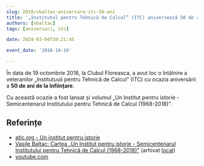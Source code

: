 ```yaml
---
slug: 2018/vbaltac-aniversare-itc-50-ani
title: '„Institutul pentru Tehnică de Calcul” (ITC) aniversează 50 de ani de la înființare'
authors: [vbaltac]
tags: [aniversari, itc]

date: 2024-03-04T10:21:45

event_date: '2018-10-19'

---
```


În data de 19 octombrie 2018, la Clubul Floreasca, a avut loc o
întâlnire a veteranilor „Institutuuii pentru Tehnică de Calcul” (ITC)
cu ocazia aniversării a **50 de ani de la înființare**.

<!-- truncate -->

Cu această ocazie a fost lansat și volumul „Un Institut pentru istorie - Semicentenarul Institutului pentru Tehnică de Calcul (1968-2018)”.

## Referințe

- [atic.org - Un institut pentru istorie](https://www.atic.org.ro/itc50-aniversare-50-de-ani)
- [Vasile Baltac: Cartea „Un Institut pentru istorie - Semicentenarul Institutului pentru Tehnică de Calcul (1968-2018)”](/amintiri/2018/vbaltac-carte-itc-50-ani/) (arhivat [local](https://cronica-it.github.io/arhiva/#2018))
- [youtube.com](https://www.youtube.com/watch?v=dBqzY9XHsak)
